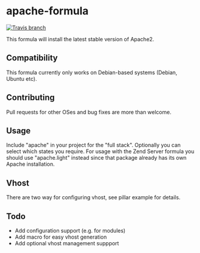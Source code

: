 # apache-formula

[![Travis branch](https://img.shields.io/travis/Enrise/apache-formula/master.svg?style=flat-square)](https://travis-ci.org/Enrise/apache-formula)

This formula will install the latest stable version of Apache2.


## Compatibility

This formula currently only works on Debian-based systems (Debian, Ubuntu etc).

## Contributing

Pull requests for other OSes and bug fixes are more than welcome.

## Usage

Include "apache" in your project for the "full stack". Optionally you can select which states you require.
For usage with the Zend Server formula you should use "apache.light" instead since that package already has its own Apache installation.

## Vhost

There are two way for configuring vhost, see pillar example for details.

## Todo

- Add configuration support (e.g. for modules)
- Add macro for easy vhost generation
- Add optional vhost management suppport
